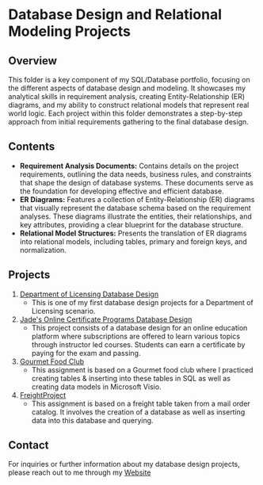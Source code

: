 # Database Design and Relational Modeling Projects

## Overview
This folder is a key component of my SQL/Database portfolio, focusing on the different aspects of database design and modeling. It showcases my analytical skills in requirement analysis, creating Entity-Relationship (ER) diagrams, and my ability to construct relational models that represent real world logic. Each project within this folder demonstrates a step-by-step approach from initial requirements gathering to the final database design.

## Contents
- **Requirement Analysis Documents:** Contains details on the project requirements, outlining the data needs, business rules, and constraints that shape the design of database systems. These documents serve as the foundation for developing effective and efficient database.
- **ER Diagrams:** Features a collection of Entity-Relationship (ER) diagrams that visually represent the database schema based on the requirement analyses. These diagrams illustrate the entities, their relationships, and key attributes, providing a clear blueprint for the database structure.
- **Relational Model Structures:** Presents the translation of ER diagrams into relational models, including tables, primary and foreign keys, and normalization.

## Projects
1. [Department of Licensing Database Design](https://github.com/Jade010/SQL/tree/main/Database%20Design%20and%20Modeling/DeptOfLicensingProject)
     * This is one of my first database design projects for a Department of Licensing scenario.
2. [Jade's Online Certificate Programs Database Design](https://github.com/Jade010/SQL/tree/main/Database%20Design%20and%20Modeling/JadesOnlineEducationProject)
     * This project consists of a database design for an online education platform where subscriptions are offered to learn various topics through instructor led courses. Students can earn a certificate by paying for the exam and passing.
3. [Gourmet Food Club](https://github.com/Jade010/SQL/tree/main/Database%20Design%20and%20Modeling/GourmetFoodClub)
     * This assignment is based on a Gourmet food club where I practiced creating tables & inserting into these tables in SQL as well as creating data models in Microsoft Visio.
4. [FreightProject](https://github.com/Jade010/SQL/tree/main/Database%20Design%20and%20Modeling/FreightProject)
     * This assignment is based on a freight table taken from a mail order catalog. It involves the creation of a database as well as inserting data into this database and querying.

## Contact
For inquiries or further information about my database design projects, please reach out to me through my [Website](https://Jade010.github.io)
